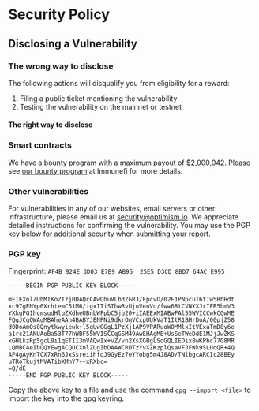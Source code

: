 # Security Policy

## Disclosing a Vulnerability

### The wrong way to disclose

The following actions will disqualify you from eligibility for a reward:

1. Filing a public ticket mentioning the vulnerability
2. Testing the vulnerability on the mainnet or testnet

#### The right way to disclose

### Smart contracts

We have a bounty program with a maximum payout of $2,000,042. Please see [our bounty program](https://immunefi.com/bounty/optimism/) at Immunefi for more details.

### Other vulnerabilities

For vulnerabilities in any of our websites, email servers or other infrastructure, please email us at [security@optimism.io](mailto:security@optimism.io). We appreciate detailed instructions for confirming the vulnerability. You may use the PGP key below for additional security when submitting your report.

### PGP key

Fingerprint: `AF4B 924E 3D03 E7B9 AB95  25E5 D3CD 8BD7 64AC E995`

```
-----BEGIN PGP PUBLIC KEY BLOCK-----

mFIEXnlZUhMIKoZIzj0DAQcCAwQhuVLb3ZGRJ/EpcvO/02F1PNpcuT6tIw5BhHdt
xc97gENYp6XrhtemC51M6/igxITiSIhwRvUjuVenVo/fww6RtCVNYXJrIFR5bmV3
YXkgPG1hcmsudHluZXdheUBnbWFpbC5jb20+iIAEExMIABwFAl55WVICCwkCGwME
FQgJCgQWAgMBAheAAh4BABYJENPNi9dkrOmVCxpUUkVaT1ItR1BHrDoA/00pjZ58
d0DoAmQs8Qnytkwyiewk+l5gUwGGgL1PzXj1AP9VPARuoWOMMlxItVExaTmD0y6e
a1rc21ANUAoBa53T77hWBF55WVISCCqGSM49AwEHAgME+UsSeTWeDdE1MJjJwZKS
xGHLkzRp5gcL9i1qETII3mVAQwIx+vZ/vn2XsXGBgLSoGQLIEDix8wKPbc77G8MR
LQMBCAeIbQQYEwgACQUCXnlZUgIbDAAWCRDTzYvXZKzplQsaVFJFWk9SLUdQR+4Q
AP4gAyKnTCX7xRn6JxSsreiihfqJ9GyEz7eYYobg5m4J8AD/TNlbgcARCIc28BEy
uTRoTkujtMVATibXMnY7++xRXbc=
=Q/dE
-----END PGP PUBLIC KEY BLOCK-----

```

Copy the above key to a file and use the command `gpg --import <file>` to import the key into the gpg keyring.
